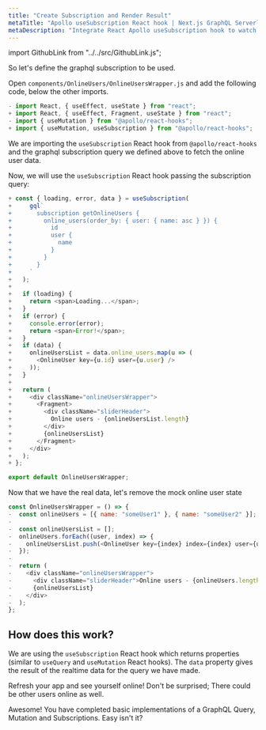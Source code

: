 ```yaml
---
title: "Create Subscription and Render Result"
metaTitle: "Apollo useSubscription React hook | Next.js GraphQL Serverless Tutorial"
metaDescription: "Integrate React Apollo useSubscription hook to watch for changes in realtime data. We use GraphQL subscriptions as an example to get live data in the React app"
---
```


import GithubLink from "../../src/GithubLink.js";

So let's define the graphql subscription to be used.

Open `components/OnlineUsers/OnlineUsersWrapper.js` and add the following code, below the other imports.

<GithubLink link="https://github.com/hasura/learn-graphql/blob/master/tutorials/frontend/nextjs/app-final/src/components/OnlineUsers/OnlineUsersWrapper.js" text="components/OnlineUsers/OnlineUsersWrapper.js" />

```javascript
- import React, { useEffect, useState } from "react";
+ import React, { useEffect, Fragment, useState } from "react";
- import { useMutation } from "@apollo/react-hooks";
+ import { useMutation, useSubscription } from "@apollo/react-hooks";
```

We are importing the `useSubscription` React hook from `@apollo/react-hooks` and the graphql subscription query we defined above to fetch the online user data.

Now, we will use the `useSubscription` React hook passing the subscription query:

```javascript
+ const { loading, error, data } = useSubscription(
+     gql`
+       subscription getOnlineUsers {
+         online_users(order_by: { user: { name: asc } }) {
+           id
+           user {
+             name
+           }
+         }
+       }
+     `
+   );
+ 
+   if (loading) {
+     return <span>Loading...</span>;
+   }
+   if (error) {
+     console.error(error);
+     return <span>Error!</span>;
+   }
+   if (data) {
+     onlineUsersList = data.online_users.map(u => (
+       <OnlineUser key={u.id} user={u.user} />
+     ));
+   }
+ 
+   return (
+     <div className="onlineUsersWrapper">
+       <Fragment>
+         <div className="sliderHeader">
+           Online users - {onlineUsersList.length}
+         </div>
+         {onlineUsersList}
+       </Fragment>
+     </div>
+   );
+ };

export default OnlineUsersWrapper;

```

Now that we have the real data, let's remove the mock online user state

```javascript
const OnlineUsersWrapper = () => {
-  const onlineUsers = [{ name: "someUser1" }, { name: "someUser2" }];
-
-  const onlineUsersList = [];
-  onlineUsers.forEach((user, index) => {
-    onlineUsersList.push(<OnlineUser key={index} index={index} user={user} />);
-  });
-
-  return (
-    <div className="onlineUsersWrapper">
-      <div className="sliderHeader">Online users - {onlineUsers.length}</div>
-      {onlineUsersList}
-    </div>
-  );
};
```

How does this work?
-------------------

We are using the `useSubscription` React hook which returns properties (similar to `useQuery` and `useMutation` React hooks). The `data` property gives the result of the realtime data for the query we have made.

Refresh your app and see yourself online! Don't be surprised; There could be other users online as well.

Awesome! You have completed basic implementations of a GraphQL Query, Mutation and Subscriptions. Easy isn't it?
